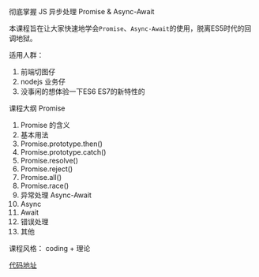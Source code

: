 彻底掌握 JS 异步处理 Promise & Async-Await

本课程旨在让大家快速地学会`Promise`、`Async-Await`的使用，脱离ES5时代的回调地狱。

适用人群：
1. 前端切图仔
2. nodejs 业务仔
3. 没事闲的想体验一下ES6 ES7的新特性的

课程大纲
Promise
1. Promise 的含义
2. 基本用法
3. Promise.prototype.then()
4. Promise.prototype.catch()
5. Promise.resolve()
6. Promise.reject()
7. Promise.all()
8. Promise.race()
9. 异常处理
Async-Await
1. Async
2. Await
3. 错误处理
4. 其他

课程风格： coding + 理论

[代码地址](https://github.com/xiyuanyuan/js-async)